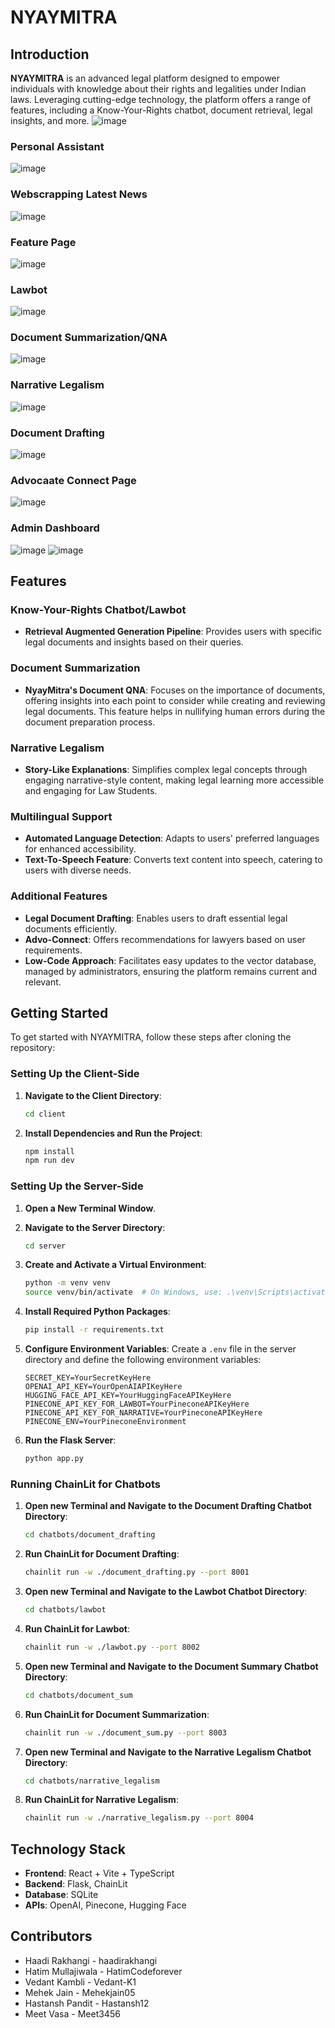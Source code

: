 # NYAYMITRA

## Introduction
**NYAYMITRA** is an advanced legal platform designed to empower individuals with knowledge about their rights and legalities under Indian laws. Leveraging cutting-edge technology, the platform offers a range of features, including a Know-Your-Rights chatbot, document retrieval, legal insights, and more.
![image](https://github.com/Devang-Shah-49/LegalAI/assets/95705972/93ecb945-d917-4d46-9e84-5ab7f722a405)


### Personal Assistant
![image](https://github.com/Devang-Shah-49/LegalAI/assets/95705972/1ff6bf62-bc67-4fa8-8149-98a69aeb16ac)


### Webscrapping Latest News
![image](https://github.com/Devang-Shah-49/LegalAI/assets/95705972/9b27ce1a-a430-4411-ba1c-43bb30c690d7)


### Feature Page 
![image](https://github.com/Devang-Shah-49/LegalAI/assets/95705972/d57dfe11-4bf4-450d-b162-c642965f286e)


### Lawbot
![image](https://github.com/Devang-Shah-49/LegalAI/assets/95705972/2c9fa872-0d87-4bc9-9f30-5082f9f37281)


### Document Summarization/QNA
![image](https://github.com/Devang-Shah-49/LegalAI/assets/95705972/ffde14aa-6ddf-4cca-ad4d-d15b349fe716)


### Narrative Legalism
![image](https://github.com/Devang-Shah-49/LegalAI/assets/95705972/45d618cf-c511-47c5-ba04-b6d6aebc232b)


### Document Drafting
![image](https://github.com/Devang-Shah-49/LegalAI/assets/95705972/3aeb6153-423a-499b-b802-a2be74f039a8)


### Advocaate Connect Page
![image](https://github.com/Devang-Shah-49/LegalAI/assets/95705972/fbb4b94e-7629-492d-b532-91610d5fa03a)


### Admin Dashboard
![image](https://github.com/Devang-Shah-49/LegalAI/assets/95705972/e345424c-2afe-45a6-a78e-204b8d32f595)
![image](https://github.com/Devang-Shah-49/LegalAI/assets/95705972/67519998-6710-435c-b69f-292d4676a797)



## Features

### Know-Your-Rights Chatbot/Lawbot
- **Retrieval Augmented Generation Pipeline**: Provides users with specific legal documents and insights based on their queries.


### Document Summarization
- **NyayMitra's Document QNA**: Focuses on the importance of documents, offering insights into each point to consider while creating and reviewing legal documents. This feature helps in nullifying human errors during the document preparation process.

### Narrative Legalism
- **Story-Like Explanations**: Simplifies complex legal concepts through engaging narrative-style content, making legal learning more accessible and engaging for Law Students.

### Multilingual Support
- **Automated Language Detection**: Adapts to users' preferred languages for enhanced accessibility.
- **Text-To-Speech Feature**: Converts text content into speech, catering to users with diverse needs.


### Additional Features
- **Legal Document Drafting**: Enables users to draft essential legal documents efficiently.
- **Advo-Connect**: Offers recommendations for lawyers based on user requirements.
- **Low-Code Approach**: Facilitates easy updates to the vector database, managed by administrators, ensuring the platform remains current and relevant.



## Getting Started
To get started with NYAYMITRA, follow these steps after cloning the repository:

### Setting Up the Client-Side
1. **Navigate to the Client Directory**:
   ```bash
   cd client
   ```

2. **Install Dependencies and Run the Project**:
   ```bash
   npm install
   npm run dev
   ```

### Setting Up the Server-Side
1. **Open a New Terminal Window**.

2. **Navigate to the Server Directory**:
   ```bash
   cd server
   ```

3. **Create and Activate a Virtual Environment**:
   ```bash
   python -m venv venv
   source venv/bin/activate  # On Windows, use: .\venv\Scripts\activate
   ```

4. **Install Required Python Packages**:
   ```bash
   pip install -r requirements.txt
   ```

5. **Configure Environment Variables**:
   Create a `.env` file in the server directory and define the following environment variables:
   ```env
   SECRET_KEY=YourSecretKeyHere
   OPENAI_API_KEY=YourOpenAIAPIKeyHere
   HUGGING_FACE_API_KEY=YourHuggingFaceAPIKeyHere
   PINECONE_API_KEY_FOR_LAWBOT=YourPineconeAPIKeyHere
   PINECONE_API_KEY_FOR_NARRATIVE=YourPineconeAPIKeyHere
   PINECONE_ENV=YourPineconeEnvironment
   ```

6. **Run the Flask Server**:
   ```bash
   python app.py
   ```

### Running ChainLit for Chatbots
1. **Open new Terminal and Navigate to the Document Drafting Chatbot Directory**:
   ```bash
   cd chatbots/document_drafting
   ```

2. **Run ChainLit for Document Drafting**:
   ```bash
   chainlit run -w ./document_drafting.py --port 8001
   ```

3. **Open new Terminal and Navigate to the Lawbot Chatbot Directory**:
   ```bash
   cd chatbots/lawbot
   ```

4. **Run ChainLit for Lawbot**:
   ```bash
   chainlit run -w ./lawbot.py --port 8002
   ```
   
5. **Open new Terminal and Navigate to the Document Summary Chatbot Directory**:
   ```bash
   cd chatbots/document_sum
   ```
   
6. **Run ChainLit for Document Summarization**:
   ```bash
   chainlit run -w ./document_sum.py --port 8003
   ```
7. **Open new Terminal and Navigate to the Narrative Legalism Chatbot Directory**:
   ```bash
   cd chatbots/narrative_legalism
   ```

8. **Run ChainLit for Narrative Legalism**:
   ```bash
   chainlit run -w ./narrative_legalism.py --port 8004
   ```


## Technology Stack
- **Frontend**: React + Vite + TypeScript
- **Backend**: Flask, ChainLit
- **Database**: SQLite
- **APIs**: OpenAI, Pinecone, Hugging Face

## Contributors
- Haadi Rakhangi - haadirakhangi
- Hatim Mullajiwala - HatimCodeforever
- Vedant Kambli - Vedant-K1
- Mehek Jain - Mehekjain05
- Hastansh Pandit - Hastansh12
- Meet Vasa - Meet3456

